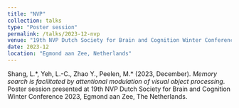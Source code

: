 ```yaml
---
title: "NVP"
collection: talks
type: "Poster session"
permalink: /talks/2023-12-nvp
venue: "19th NVP Dutch Society for Brain and Cognition Winter Conference 2023"
date: 2023-12
location: "Egmond aan Zee, Netherlands"
---
```


Shang, L.\*, Yeh, L.-C., Zhao Y., Peelen, M.\* (2023, December). *Memory search is facilitated by attentional modulation of visual object processing*. Poster session presented at 19th NVP Dutch Society for Brain and Cognition Winter Conference 2023, Egmond aan Zee, The Netherlands.
